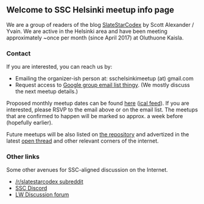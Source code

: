 ## Welcome to SSC Helsinki meetup info page

We are a group of readers of the blog [SlateStarCodex](http://slatestarcodex.com/) by Scott Alexander / Yvain. We are active in the Helsinki area and have been meeting approximately ~once per month (since April 2017) at Oluthuone Kaisla.

### Contact

If you are interested, you can reach us by:

* Emailing the organizer-ish person at: sschelsinkimeetup (at) gmail.com
* Request access to [Google group email list thingy](https://groups.google.com/group/ssc-helsinki-meetup-google-group). (We mostly discuss the next meetup details.)

Proposed monthly meetup dates can be found [here](https://calendar.google.com/calendar/embed?src=sschelsinkimeetup%40gmail.com&ctz=Europe/Helsinki) ([ical feed](https://calendar.google.com/calendar/ical/sschelsinkimeetup%40gmail.com/public/basic.ics)). If you are interested, please RSVP to the email above or on the email list. The meetups that are confirmed to happen will be marked so approx. a week before (hopefully earlier).

Future meetups will be also listed on [the repository](https://ssc-meetups-community.github.io/meetups/) and advertized in the latest [open thread](http://slatestarcodex.com/tag/open/?latest) and other relevant corners of the internet.

### Other links

Some other avenues for SSC-aligned discussion on the Internet.

* [/r/slatestarcodex subreddit](https://www.reddit.com/r/slatestarcodex/)
* [SSC Discord](https://discordapp.com/invite/gpaTCxh)
* [LW Discussion forum](http://lesswrong.com/r/discussion/new/)
